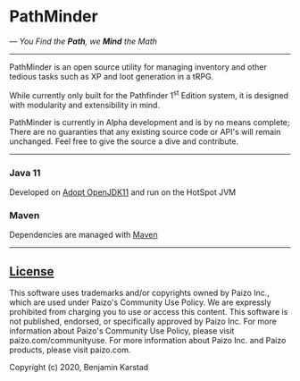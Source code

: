 # PathMinder
*— You Find the **Path**, we **Mind** the Math*

---

PathMinder is an open source utility for managing
inventory and other tedious tasks such as XP and loot generation in a tRPG.

While currently only built for the Pathfinder 1<sup>st</sup> Edition system,
it is designed with modularity and extensibility in mind.

PathMinder is currently in Alpha development and is by no means complete;
There are no guaranties that any existing source code or API's will remain unchanged.
Feel free to give the source a dive and contribute.

---


### Java 11
Developed on [Adopt OpenJDK11](https://adoptopenjdk.net/) and run on the HotSpot JVM

### Maven
Dependencies are managed with [Maven](https://maven.apache.org/)

---

## [License](https://opensource.org/licenses/BSD-2-Clause)

This software uses trademarks and/or copyrights owned by Paizo Inc.,
which are used under Paizo's Community Use Policy.
We are expressly prohibited from charging you to use or access this content.
This software is not published, endorsed, or specifically approved by Paizo Inc.
For more information about Paizo's Community Use Policy, please visit paizo.com/communityuse.
For more information about Paizo Inc. and Paizo products, please visit paizo.com.

Copyright (c) 2020, Benjamin Karstad